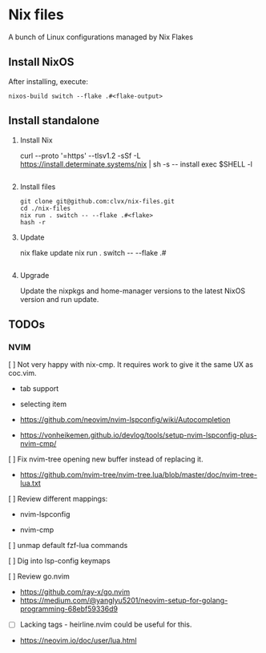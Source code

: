 # Nix files

A bunch of Linux configurations managed by Nix Flakes

## Install NixOS

After installing, execute:

    
    nixos-build switch --flake .#<flake-output>

## Install standalone

1. Install Nix


    curl --proto '=https' --tlsv1.2 -sSf -L https://install.determinate.systems/nix | sh -s -- install
    exec $SHELL -l
    ```

2. Install files

    ```
    git clone git@github.com:clvx/nix-files.git
    cd ./nix-files
    nix run . switch -- --flake .#<flake>
    hash -r
    ```

3. Update 


    nix flake update
    nix run . switch -- --flake .#<flake>
    ```

4. Upgrade
    
    Update the nixpkgs and home-manager versions to the latest NixOS version and 
    run update.

## TODOs


### NVIM

[ ] Not very happy with nix-cmp. It requires work to give it the same UX as coc.vim.

- tab support

- selecting item

- https://github.com/neovim/nvim-lspconfig/wiki/Autocompletion

- https://vonheikemen.github.io/devlog/tools/setup-nvim-lspconfig-plus-nvim-cmp/

[ ] Fix nvim-tree opening new buffer instead of replacing it.

- https://github.com/nvim-tree/nvim-tree.lua/blob/master/doc/nvim-tree-lua.txt

[ ] Review different mappings:

- nvim-lspconfig

- nvim-cmp

[ ] unmap default fzf-lua commands

[ ] Dig into lsp-config keymaps

[ ] Review go.nvim
- https://github.com/ray-x/go.nvim
- https://medium.com/@yanglyu5201/neovim-setup-for-golang-programming-68ebf59336d9

- [ ] Lacking tags - heirline.nvim could be useful for this.

- https://neovim.io/doc/user/lua.html

